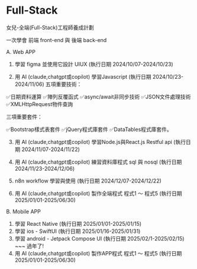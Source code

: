 # Full-Stack
女兒-全端(Full-Stack)工程師養成計劃

一次學會 前端 front-end 與 後端 back-end

A. Web APP

1. 學習 figma 並使用它設計 UIUX (執行日期 2024/10/07-2024/10/23)

2. 用 AI (claude,chatgpt或copilot) 學習Javascript (執行日期 2024/10/23-2024/11/06)
五項重要技術：

✅日期資料運算
✅陣列反覆函式
✅async/await非同步技術
✅JSON文件處理技術
✅XMLHttpRequest物件查詢

三項重要套件：

✅Bootstrap樣式表套件
✅jQuery程式庫套件
✅DataTables程式庫套件。

3. 用 AI (claude,chatgpt或copilot) 學習Node.js與React.js Restful api (執行日期 2024/11/07-2024/11/22)

4. 用 AI (claude,chatgpt或copilot) 練習資料庫程式 sql 與 nosql (執行日期 2024/11/23-2024/12/06)

5. n8n workflow 學習與使用 (執行日期 2024/12/07-2024/12/22)

6. 用 AI (claude,chatgpt或copilot) 製作全端程式 程式1 ～ 程式5 (執行日期 2025/01/01-2025/06/30)
   
B. Mobile APP
1. 學習 React Native (執行日期 2025/01/01-2025/01/15)
2. 學習 ios - SwiftUI (執行日期 2025/01/16-2025/01/31)
3. 學習 android - Jetpack Compose UI (執行日期 2025/02/1-2025/02/15) ~~~ 過年了!
4. 用 AI (claude,chatgpt或copilot) 製作APP程式 程式1 ～ 程式5 (執行日期 2025/01/01-2025/06/30)

